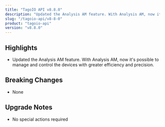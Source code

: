 ```yaml
---
title: "TagoIO API v8.8.0"
description: "Updated the Analysis AM feature. With Analysis AM, now it's possible to manage and control the devices with greater efficiency and precision."
slug: "/tagoio-api/v8-8-0"
product: "tagoio-api"
version: "v8.8.0"
---
```


## Highlights

- Updated the Analysis AM feature. With Analysis AM, now it's possible to manage and control the devices with greater efficiency and precision.

## Breaking Changes

- None

## Upgrade Notes

- No special actions required
